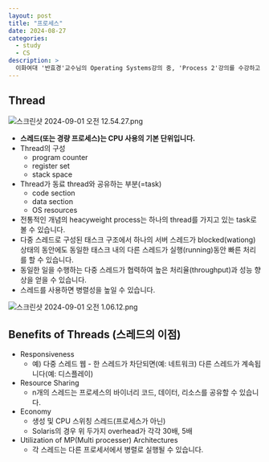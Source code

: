```yaml
---
layout: post
title: "프로세스"
date: 2024-08-27
categories:
  - study
  - CS
description: >
  이화여대 '반효경'교수님의 Operating Systems강의 중, 'Process 2'강의를 수강하고 학습합니다.
---
```


## Thread

![스크린샷 2024-09-01 오전 12.54.27.png](https://prod-files-secure.s3.us-west-2.amazonaws.com/c220dc6c-8c78-4cae-ae02-81aef8ad3066/fa3d2af4-34c2-40cb-86b2-a3cdf1a336ee/%E1%84%89%E1%85%B3%E1%84%8F%E1%85%B3%E1%84%85%E1%85%B5%E1%86%AB%E1%84%89%E1%85%A3%E1%86%BA_2024-09-01_%E1%84%8B%E1%85%A9%E1%84%8C%E1%85%A5%E1%86%AB_12.54.27.png)

- **스레드(또는 경량 프로세스)는 CPU 사용의 기본 단위입니다.**
- Thread의 구성
  - program counter
  - register set
  - stack space
- Thread가 동료 thread와 공유하는 부분(=task)
  - code section
  - data section
  - OS resources
- 전통적인 개념의 heacyweight process는 하나의 thread를 가지고 있는 task로 볼 수 있습니다.
- 다중 스레드로 구성된 태스크 구조에서 하나의 서버 스레드가 blocked(wationg) 상태의 동안에도 동일한 태스크 내의 다른 스레드가 실행(running)동안 빠른 처리를 할 수 있습니다.
- 동일한 일을 수행하는 다중 스레드가 협력하여 높은 처리율(throughput)과 성능 향상을 얻을 수 있습니다.
- 스레드를 사용하면 병렬성을 높일 수 있습니다.

![스크린샷 2024-09-01 오전 1.06.12.png](https://prod-files-secure.s3.us-west-2.amazonaws.com/c220dc6c-8c78-4cae-ae02-81aef8ad3066/25a7331f-a3c4-4c35-b83c-b0e79aec96bd/%E1%84%89%E1%85%B3%E1%84%8F%E1%85%B3%E1%84%85%E1%85%B5%E1%86%AB%E1%84%89%E1%85%A3%E1%86%BA_2024-09-01_%E1%84%8B%E1%85%A9%E1%84%8C%E1%85%A5%E1%86%AB_1.06.12.png)

## Benefits of Threads (스레드의 이점)

- Responsiveness
  - 예) 다중 스레드 웹 - 한 스레드가 차단되면(예: 네트워크) 다른 스레드가 계속됩니다(예: 디스플레이)
- Resource Sharing
  - n개의 스레드는 프로세스의 바이너리 코드, 데이터, 리소스를 공유할 수 있습니다.
- Economy
  - 생성 및 CPU 스위칭 스레드(프로세스가 아닌)
  - Solaris의 경우 위 두가지 overhead가 각각 30배, 5배
- Utilization of MP(Multi processer) Architectures
  - 각 스레드는 다른 프로세서에서 병렬로 실행될 수 있습니다.
